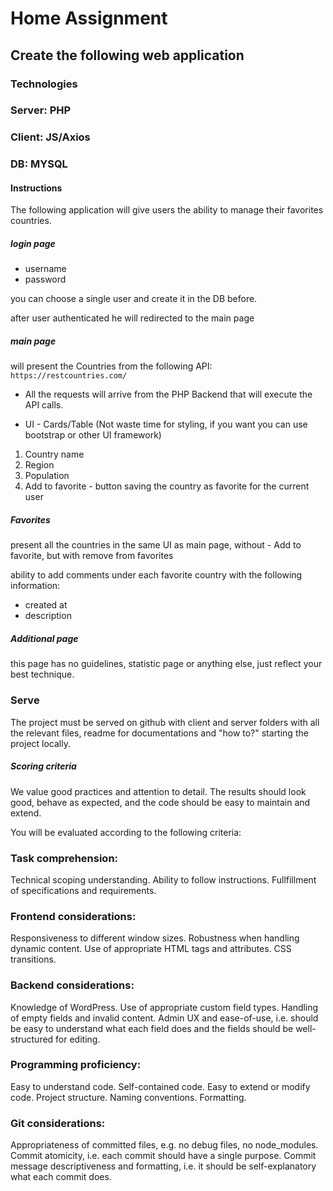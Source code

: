 # Home Assignment

## Create the following web application

### Technologies

### Server: PHP

### Client: JS/Axios

### DB: MYSQL

#### Instructions

The following application will give users the ability to manage their favorites countries.

##### login page

- username
- password

you can choose a single user and create it in the DB before.

after user authenticated he will redirected to the main page

##### main page

will present the Countries from the following API: `https://restcountries.com/`

- All the requests will arrive from the PHP Backend that will execute the API calls.

- UI - Cards/Table (Not waste time for styling, if you want you can use bootstrap or other UI framework)

1. Country name
2. Region
3. Population
4. Add to favorite - button saving the country as favorite for the current user

##### Favorites

present all the countries in the same UI as main page, without - Add to favorite, but with remove from favorites

ability to add comments under each favorite country with the following information:

- created at
- description

##### Additional page

this page has no guidelines, statistic page or anything else, just reflect your best technique.

### Serve

The project must be served on github with client and server folders with all the relevant files, readme for documentations and "how to?" starting the project locally.

##### Scoring criteria
We value good practices and attention to detail. The results should look good, behave as expected, and the code should be easy to maintain and extend.

You will be evaluated according to the following criteria:
### Task comprehension:
Technical scoping understanding.
Ability to follow instructions.
Fullfillment of specifications and requirements.
### Frontend considerations:
Responsiveness to different window sizes.
Robustness when handling dynamic content. 
Use of appropriate HTML tags and attributes.
CSS transitions.
### Backend considerations:
Knowledge of WordPress.
Use of appropriate custom field types.
Handling of empty fields and invalid content.
Admin UX and ease-of-use, i.e. should be easy to understand what each field does and the fields should be well-structured for editing.
### Programming proficiency:
Easy to understand code.
Self-contained code.
Easy to extend or modify code.
Project structure.
Naming conventions.
Formatting.
### Git considerations:
Appropriateness of committed files, e.g. no debug files, no node_modules.
Commit atomicity, i.e. each commit should have a single purpose.
Commit message descriptiveness and formatting, i.e. it should be self-explanatory what each commit does.

